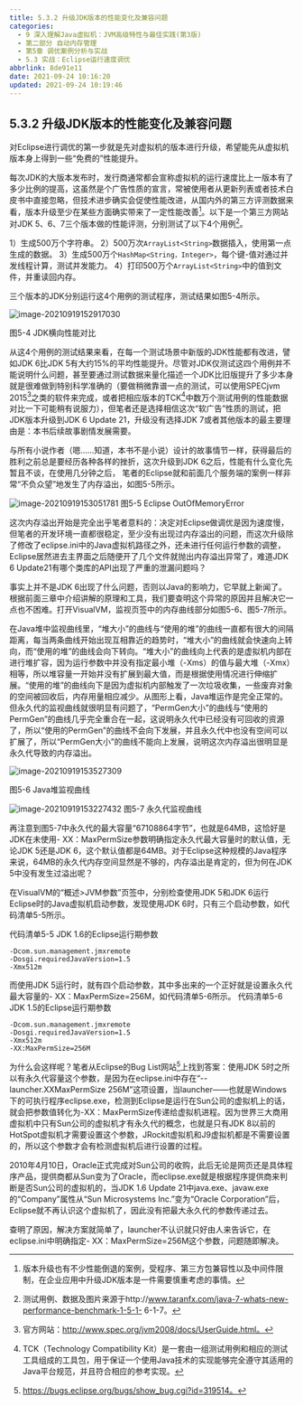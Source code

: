 ```yaml
---
title: 5.3.2 升级JDK版本的性能变化及兼容问题
categories:
  - 9 深入理解Java虛拟机：JVM高级特性与最佳实践(第3版)
  - 第二部分 自动内存管理
  - 第5章 调优案例分析与实战
  - 5.3 实战：Eclipse运行速度调优
abbrlink: 8de91e11
date: 2021-09-24 10:16:20
updated: 2021-09-24 10:19:46
---
```

## 5.3.2 升级JDK版本的性能变化及兼容问题
对Eclipse进行调优的第一步就是先对虚拟机的版本进行升级，希望能先从虚拟机版本身上得到一些“免费的”性能提升。

每次JDK的大版本发布时，发行商通常都会宣称虚拟机的运行速度比上一版本有了多少比例的提高，这虽然是个广告性质的宣言，常被使用者从更新列表或者技术白皮书中直接忽略，但技术进步确实会促使性能改进，从国内外的第三方评测数据来看，版本升级至少在某些方面确实带来了一定性能改善[^1]。以下是一个第三方网站对JDK 5、6、7三个版本做的性能评测，分别测试了以下4个用例[^2]。

1）生成500万个字符串。 
2）500万次`ArrayList<String>`数据插入，使用第一点生成的数据。 
3）生成500万个`HashMap<String，Integer>`，每个键-值对通过并发线程计算，测试并发能力。 
4）打印500万个`ArrayList<String>`中的值到文件，并重读回内存。

三个版本的JDK分别运行这4个用例的测试程序，测试结果如图5-4所示。

![image-20210919152917030](https://gitee.com/XiaoLan223/images/raw/master/Blog/Sum/20210919152917.png)

图5-4 JDK横向性能对比 

从这4个用例的测试结果来看，在每一个测试场景中新版的JDK性能都有改进，譬如JDK 6比JDK 5有大约15%的平均性能提升。尽管对JDK仅测试这四个用例并不能说明什么问题，甚至要通过测试数据来量化描述一个JDK比旧版提升了多少本身就是很难做到特别科学准确的（要做稍微靠谱一点的测试，可以使用SPECjvm 2015[^3]之类的软件来完成，或者把相应版本的TCK[^4]中数万个测试用例的性能数据对比一下可能稍有说服力），但笔者还是选择相信这次“软广告”性质的测试，把JDK版本升级到JDK 6 Update 21，升级没有选择JDK 7或者其他版本的最主要理由是：本书后续故事剧情发展需要。

与所有小说作者（嗯……知道，本书不是小说）设计的故事情节一样，获得最后的胜利之前总是要经历各种各样的挫折，这次升级到JDK 6之后，性能有什么变化先暂且不谈，在使用几分钟之后， 笔者的Eclipse就和前面几个服务端的案例一样非常“不负众望”地发生了内存溢出，如图5-5所示。

![image-20210919153051781](https://gitee.com/XiaoLan223/images/raw/master/Blog/Sum/20210919153051.png)
图5-5 Eclipse OutOfMemoryError

这次内存溢出开始是完全出乎笔者意料的：决定对Eclipse做调优是因为速度慢，但笔者的开发环境一直都很稳定，至少没有出现过内存溢出的问题，而这次升级除了修改了eclipse.ini中的Java虚拟机路径之外，还未进行任何运行参数的调整，Eclipse居然进去主界面之后随便开了几个文件就抛出内存溢出异常了，难道JDK 6 Update21有哪个类库的API出现了严重的泄漏问题吗？

事实上并不是JDK 6出现了什么问题，否则以Java的影响力，它早就上新闻了。根据前面三章中介绍讲解的原理和工具，我们要查明这个异常的原因并且解决它一点也不困难。打开VisualVM，监视页签中的内存曲线部分如图5-6、图5-7所示。

在Java堆中监视曲线里，“堆大小”的曲线与“使用的堆”的曲线一直都有很大的间隔距离，每当两条曲线开始出现互相靠近的趋势时，“堆大小”的曲线就会快速向上转向，而“使用的堆”的曲线会向下转向。“堆大小”的曲线向上代表的是虚拟机内部在进行堆扩容，因为运行参数中并没有指定最小堆（-Xms）的值与最大堆（-Xmx）相等，所以堆容量一开始并没有扩展到最大值，而是根据使用情况进行伸缩扩展。“使用的堆”的曲线向下是因为虚拟机内部触发了一次垃圾收集，一些废弃对象的空间被回收后，内存用量相应减少。从图形上看，Java堆运作是完全正常的。但永久代的监视曲线就很明显有问题了，“PermGen大小”的曲线与“使用的PermGen”的曲线几乎完全重合在一起，这说明永久代中已经没有可回收的资源了，所以“使用的PermGen”的曲线不会向下发展，并且永久代中也没有空间可以扩展了，所以“PermGen大小”的曲线不能向上发展，说明这次内存溢出很明显是永久代导致的内存溢出。

![image-20210919153527309](https://gitee.com/XiaoLan223/images/raw/master/Blog/Sum/20210919153527.png)

图5-6 Java堆监视曲线

![image-20210919153227432](https://gitee.com/XiaoLan223/images/raw/master/Blog/Sum/20210919153227.png)
图5-7 永久代监视曲线

再注意到图5-7中永久代的最大容量“67108864字节”，也就是64MB，这恰好是JDK在未使用- XX：MaxPermSize参数明确指定永久代最大容量时的默认值，无论JDK 5还是JDK 6，这个默认值都是64MB。对于Eclipse这种规模的Java程序来说，64MB的永久代内存空间显然是不够的，内存溢出是肯定的，但为何在JDK 5中没有发生过溢出呢？

在VisualVM的“概述>JVM参数”页签中，分别检查使用JDK 5和JDK 6运行Eclipse时的Java虚拟机启动参数，发现使用JDK 6时，只有三个启动参数，如代码清单5-5所示。

代码清单5-5 JDK 1.6的Eclipse运行期参数
```
-Dcom.sun.management.jmxremote 
-Dosgi.requiredJavaVersion=1.5 
-Xmx512m
```
而使用JDK 5运行时，就有四个启动参数，其中多出来的一个正好就是设置永久代最大容量的- XX：MaxPermSize=256M，如代码清单5-6所示。
代码清单5-6 JDK 1.5的Eclipse运行期参数
```
-Dcom.sun.management.jmxremote 
-Dosgi.requiredJavaVersion=1.5
-Xmx512m 
-XX:MaxPermSize=256M
```
为什么会这样呢？笔者从Eclipse的Bug List网站[^5]上找到答案：使用JDK 5时之所以有永久代容量这个参数，是因为在eclipse.ini中存在“--launcher.XXMaxPermSize 256M”这项设置，当launcher——也就是Windows下的可执行程序eclipse.exe，检测到Eclipse是运行在Sun公司的虚拟机上的话，就会把参数值转化为-XX：MaxPermSize传递给虚拟机进程。因为世界三大商用虚拟机中只有Sun公司的虚拟机才有永久代的概念，也就是只有JDK 8以前的HotSpot虚拟机才需要设置这个参数，JRockit虚拟机和J9虚拟机都是不需要设置的，所以这个参数才会有检测虚拟机后进行设置的过程。

2010年4月10日，Oracle正式完成对Sun公司的收购，此后无论是网页还是具体程序产品，提供商都从Sun变为了Oracle，而eclipse.exe就是根据程序提供商来判断是否Sun公司的虚拟机的，当JDK 1.6 Update 21中java.exe、javaw.exe的“Company”属性从“Sun Microsystems Inc.”变为“Oracle Corporation”后，Eclipse就不再认识这个虚拟机了，因此没有把最大永久代的参数传递过去。

查明了原因，解决方案就简单了，launcher不认识就只好由人来告诉它，在eclipse.ini中明确指定- XX：MaxPermSize=256M这个参数，问题随即解决。


[^1]: 版本升级也有不少性能倒退的案例，受程序、第三方包兼容性以及中间件限制，在企业应用中升级JDK版本是一件需要慎重考虑的事情。 
[^2]: 测试用例、数据及图片来源于http://www.taranfx.com/java-7-whats-new-performance-benchmark-1-5-1- 6-1-7。 
[^3]: 官方网站：http://www.spec.org/jvm2008/docs/UserGuide.html。 
[^4]: TCK（Technology Compatibility Kit）是一套由一组测试用例和相应的测试工具组成的工具包，用于保证一个使用Java技术的实现能够完全遵守其适用的Java平台规范，并且符合相应的参考实现。 
[^5]: https://bugs.eclipse.org/bugs/show_bug.cgi?id=319514。
